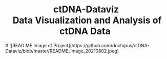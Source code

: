 <h1 align="center">
  &nbsp;ctDNA-Dataviz&nbsp; </br>
  &nbsp;Data Visualization and Analysis of ctDNA Data&nbsp;
</h1>
# 
![READ ME Image of Project](https://github.com/doctopus/ctDNA-Dataviz/blob/master/README_image_20210802.jpeg)